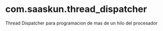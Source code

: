 # com.saaskun.thread_dispatcher
 Thread Dispatcher para programacion de mas de un hilo del procesador
